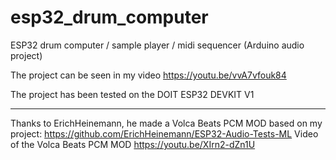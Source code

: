 # esp32_drum_computer
ESP32 drum computer / sample player / midi sequencer (Arduino audio project)

The project can be seen in my video https://youtu.be/vvA7vfouk84

The project has been tested on the DOIT ESP32 DEVKIT V1

---
Thanks to ErichHeinemann, he made a Volca Beats PCM MOD based on my project: https://github.com/ErichHeinemann/ESP32-Audio-Tests-ML
Video of the Volca Beats PCM MOD https://youtu.be/XIrn2-dZn1U